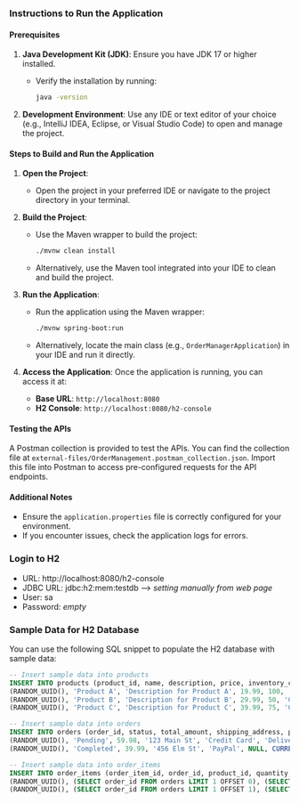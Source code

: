 ### Instructions to Run the Application

#### Prerequisites
1. **Java Development Kit (JDK)**: Ensure you have JDK 17 or higher installed.
    - Verify the installation by running:
      ```bash
      java -version
      ```

2. **Development Environment**: Use any IDE or text editor of your choice (e.g., IntelliJ IDEA, Eclipse, or Visual Studio Code) to open and manage the project.

#### Steps to Build and Run the Application
1. **Open the Project**:
    - Open the project in your preferred IDE or navigate to the project directory in your terminal.

2. **Build the Project**:
    - Use the Maven wrapper to build the project:
      ```bash
      ./mvnw clean install
      ```
    - Alternatively, use the Maven tool integrated into your IDE to clean and build the project.

3. **Run the Application**:
    - Run the application using the Maven wrapper:
      ```bash
      ./mvnw spring-boot:run
      ```
    - Alternatively, locate the main class (e.g., `OrderManagerApplication`) in your IDE and run it directly.

4. **Access the Application**:
   Once the application is running, you can access it at:
    - **Base URL**: `http://localhost:8080`
    - **H2 Console**: `http://localhost:8080/h2-console`

#### Testing the APIs
A Postman collection is provided to test the APIs. You can find the collection file at `external-files/OrderManagement.postman_collection.json`. Import this file into Postman to access pre-configured requests for the API endpoints.

#### Additional Notes
- Ensure the `application.properties` file is correctly configured for your environment.
- If you encounter issues, check the application logs for errors.

### Login to H2
- URL: http://localhost:8080/h2-console
- JDBC URL: jdbc:h2:mem:testdb  --> *setting manually from web page*
- User: sa
- Password: *empty*


### Sample Data for H2 Database

You can use the following SQL snippet to populate the H2 database with sample data:

```sql
-- Insert sample data into products
INSERT INTO products (product_id, name, description, price, inventory_count, category, created_at, updated_at) VALUES
(RANDOM_UUID(), 'Product A', 'Description for Product A', 19.99, 100, 'Category 1', CURRENT_TIMESTAMP, CURRENT_TIMESTAMP),
(RANDOM_UUID(), 'Product B', 'Description for Product B', 29.99, 50, 'Category 2', CURRENT_TIMESTAMP, CURRENT_TIMESTAMP),
(RANDOM_UUID(), 'Product C', 'Description for Product C', 39.99, 75, 'Category 3', CURRENT_TIMESTAMP, CURRENT_TIMESTAMP);

-- Insert sample data into orders
INSERT INTO orders (order_id, status, total_amount, shipping_address, payment_method, notes, created_at, updated_at) VALUES
(RANDOM_UUID(), 'Pending', 59.98, '123 Main St', 'Credit Card', 'Deliver before noon', CURRENT_TIMESTAMP, CURRENT_TIMESTAMP),
(RANDOM_UUID(), 'Completed', 39.99, '456 Elm St', 'PayPal', NULL, CURRENT_TIMESTAMP, CURRENT_TIMESTAMP);

-- Insert sample data into order_items
INSERT INTO order_items (order_item_id, order_id, product_id, quantity, unit_price, subtotal, created_at, updated_at) VALUES
(RANDOM_UUID(), (SELECT order_id FROM orders LIMIT 1 OFFSET 0), (SELECT product_id FROM products LIMIT 1 OFFSET 0), 2, 19.99, 39.98, CURRENT_TIMESTAMP, CURRENT_TIMESTAMP),
(RANDOM_UUID(), (SELECT order_id FROM orders LIMIT 1 OFFSET 1), (SELECT product_id FROM products LIMIT 1 OFFSET 2), 1, 39.99, 39.99, CURRENT_TIMESTAMP, CURRENT_TIMESTAMP);

